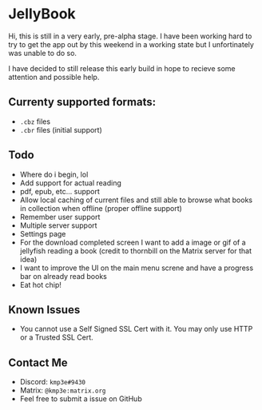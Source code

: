 # JellyBook

Hi, this is still in a very early, pre-alpha stage.
I have been working hard to try to get the app out by this weekend in a working state but I unfortinately was unable to do so.

I have decided to still release this early build in hope to recieve some attention and possible help.

## Currenty supported formats:
- `.cbz` files
- `.cbr` files (initial support)

## Todo

 - Where do i begin, lol
 - Add support for actual reading
 - pdf, epub, etc... support
 - Allow local caching of current files and still able to browse what books in collection when offline (proper offline support)
 - Remember user support
 - Multiple server support
 - Settings page
 - For the download completed screen I want to add a image or gif of a jellyfish reading a book (credit to thornbill on the Matrix server for that idea)
 - I want to improve the UI on the main menu screne and have a progress bar on already read books
 - Eat hot chip!

## Known Issues
 - You cannot use a Self Signed SSL Cert with it. You may only use HTTP or a Trusted SSL Cert.

## Contact Me
 - Discord: `kmp3e#9430`
 - Matrix: `@kmp3e:matrix.org`
 - Feel free to submit a issue on GitHub
